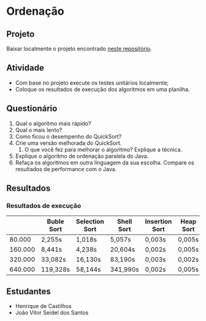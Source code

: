 # Ordenação

## Projeto

Baixar localmente o projeto encontrado [neste repositório](https://github.com/glauco-vinicius/estruturadedados).

## Atividade

* Com base no projeto execute os testes unitários localmente;
* Coloque os resultados de execução dos algoritmos em uma planilha.

## Questionário

1. Qual o algoritmo mais rápido?
2. Qual o mais lento?
3. Como ficou o desempenho do QuickSort?
4. Crie uma versão melhorada do QuickSort.
    1. O que você fez para melhorar o algoritmo? Explique a técnica.
5. Explique o algoritmo de ordenação paralela do Java.
6. Refaça os algoritmos em outra linguagem da sua escolha. Compare os resultados de performance com o Java.

## Resultados

### Resultados de execução

|         | Buble Sort | Selection Sort | Shell Sort | Insertion Sort | Heap Sort | Merge Sort | Quick Sort | Java Parallel | Java Sort |
|-------- |----------- |--------------- |----------- |--------------- |---------- |----------- |----------- |-------------- |---------- |
| 80.000  | 2,255s     | 1,018s         | 5,057s     | 0,003s         | 0,005s    | 0,048s     | 1,444s     | 0,013s        | 0,003s    |
| 160.000 | 8,441s     | 4,238s         | 20,604s    | 0,002s         | 0,005s    | 0,017s     | 6,758s     | 0,019s        | 0,000s    |
| 320.000 | 33,082s    | 16,130s        | 83,190s    | 0,003s         | 0,002s    | 0,031s     | 28,509s    | 0,010s        | 0,002s    |
| 640.000 | 119,328s   | 58,144s        | 341,990s   | 0,002s         | 0,005s    | 0,062s     | 109,510s   | 0,008s        | 0,003s    |

## Estudantes

* Henrique de Castilhos
* João Vitor Seidel dos Santos
